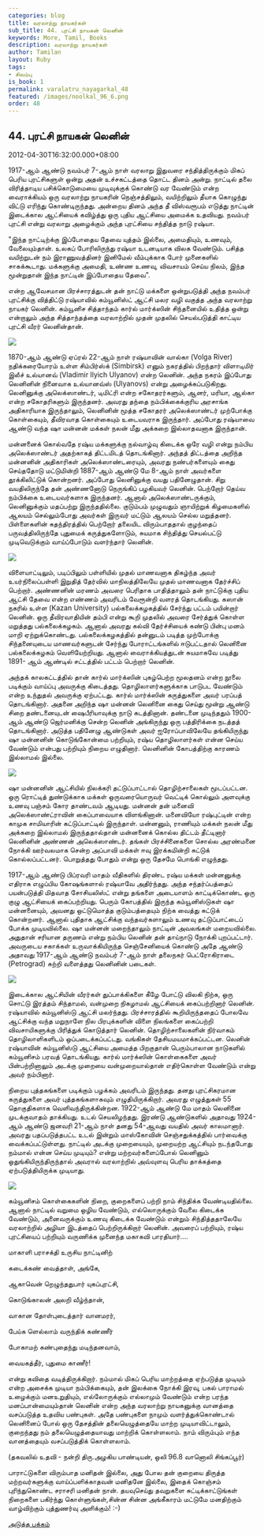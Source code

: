 ```yaml
---
categories: blog
title: வரலாற்று நாயகர்கள்
sub_title: 44. புரட்சி நாயகன் லெனின்
keywords: More, Tamil, Books
description: வரலாற்று நாயகர்கள்
author: Tamilan
layout: Ruby
tags:
- சிலம்பு
is_book: 1
permalink: varalatru_nayagarkal_48
featured: /images/noolkal_96_6.png
order: 48
---
```



## 44. புரட்சி நாயகன் லெனின்

2012-04-30T16:32:00.000+08:00

1917-ஆம் ஆண்டு நவம்பர் 7-ஆம் நாள் வரலாறு இதுவரை சந்தித்திருக்கும் மிகப் பெரிய புரட்சிகளுள் ஒன்று அதன் உச்சகட்டத்தை தொட்ட தினம் அன்று. நாட்டில் தலை விரித்தாடிய பசிக்கொடுமையை முடிவுக்குக் கொண்டு வர வேண்டும் என்ற வைராக்கியம் ஒரு வரலாற்று நாயகரின் நெஞ்சத்திலும், வயிற்றிலும் தீயாக கொழுந்து விட்டு எரிந்து கொண்டிருந்தது. அன்றைய தினம் அந்த தீ விஸ்வரூபம் எடுத்து நாட்டின் இடைக்கால ஆட்சியைக் கவிழ்த்து ஒரு புதிய ஆட்சியை அமைக்க உதவியது. நவம்பர் புரட்சி என்று வரலாறு அழைக்கும் அந்த புரட்சியை சந்தித்த நாடு ரஷ்யா.

"இந்த நாட்டிற்க்கு இப்போதைய தேவை யுத்தம் இல்லை, அமைதியும், உணவும், வேலையும்தான். உலகப் போரிலிருந்து ரஷ்யா உடனடியாக விலக வேண்டும். பசித்த வயிற்றுடன் நம் இராணுவத்தினர் இனிமேல் வீம்புக்காக போர் முனைகளில் சாகக்கூடாது. மக்களுக்கு அமைதி, உண்ண உணவு, விவசாயம் செய்ய நிலம், இந்த மூன்றுதான் இந்த நாட்டின் இப்போதைய தேவை".

என்ற ஆவேசமான பிரச்சாரத்துடன் தன் நாட்டு மக்களை ஒன்றுபடுத்தி அந்த நவம்பர் புரட்சிக்கு வித்திட்டு ரஷ்யாவில் கம்யூனிஸ்ட் ஆட்சி மலர வழி வகுத்த அந்த வரலாற்று நாயகர் லெனின். கம்யூனிச சித்தாந்தம் கார்ல் மார்க்ஸின் சிந்தனையில் உதித்த ஒன்று என்றாலும் அந்த சித்தாந்தத்தை வரலாற்றில் முதன் முதலில் செயல்படுத்தி காட்டிய புரட்சி வீரர் லெனின்தான்.

![](http://3.bp.blogspot.com/-PgHHjYyp_0Q/T36Ek0E3FTI/AAAAAAAABYw/BQqlrmHJSjc/s320/lenin.jpg)

1870-ஆம் ஆண்டு ஏப்ரல் 22-ஆம் நாள் ரஷ்யாவின் வால்கா (Volga River) நதிக்கரையோரம் உள்ள சிம்பிர்ஸ்க் (Simbirsk) எனும் நகரத்தில் பிறந்தார் விளாடிமிர் இலீச் உல்யானவ் (Vladimir Ilyich Ulyanov) என்ற லெனின். அந்த நகரம் இப்போது லெனினின் நினைவாக உல்யானவ்ஸ் (Ulyanovs) என்று அழைக்கப்படுகிறது. லெனினுக்கு அலெக்ஸாண்டர், டிமிட்ரி என்ற சகோதரர்களும், ஆனர், மரியா, ஆல்கா என்ற சகோதரிகளும் இருந்தனர். அவரது தந்தை நம்பிக்கைக்குரிய அரசாங்க அதிகாரியாக இருந்தாலும், லெனினின் மூத்த சகோதரர் அலெக்ஸாண்டர் முற்போக்கு கொள்கையும், தீவிரவாத கொள்கையும் உடையவராக இருந்தார். அப்போது ரஷ்யாவை ஆண்டு வந்த ஷா மன்னன் மக்கள் நலன் மீது அக்கறை இல்லாதவனாக இருந்தான்.

மன்னனைக் கொல்வதே ரஷ்ய மக்களுக்கு நல்வாழ்வு கிடைக்க ஒரே வழி என்று நம்பிய அலெக்ஸாண்டர் அதற்காகத் திட்டமிடத் தொடங்கினார். அந்தத் திட்டத்தை அறிந்த மன்னனின் அதிகாரிகள் அலெக்ஸாண்டரையும், அவரது நண்பர்களையும் கைது செய்ததோடு மட்டுமின்றி 1887-ஆம் ஆண்டு மே 8-ஆம் நாள் அவர்களை தூக்கிலிட்டுக் கொன்றனர். அப்போது லெனினுக்கு வயது பதினேழுதான். சிறு வயதிலிருந்தே தன் அண்ணனோடு நெருங்கிப் பழகியவர் லெனின். பெற்றோர் தெய்வ நம்பிக்கை உடையவர்களாக இருந்தனர். ஆனால் அலெக்ஸாண்டருக்கும், லெனினுக்கும் மதப்பற்று இருந்ததில்லை. குடும்பம் முழுவதும் ஞாயிற்றுக் கிழமைகளில் ஆலயம் செல்லும்போது அவர்கள் இருவர் மட்டும் ஆலயம் செல்ல மறுத்தனர். பிள்ளைகளின் சுதந்திரத்தில் பெற்றோர் தலையிட விரும்பாததால் குழந்தைப் பருவத்திலிருந்தே புதுமைக் கருத்துகளோடும், சுயமாக சிந்தித்து செயல்பட்டு முடிவெடுக்கும் வாய்ப்போடும் வளர்ந்தார் லெனின்.

![](http://1.bp.blogspot.com/-7RivDveOP-g/T36H5XcdF1I/AAAAAAAABZw/k7QoETh3iKE/s1600/vladimir_lenin.jpg)

விளையாட்டிலும், படிப்பிலும் பள்ளியில் முதல் மாணவனாக திகழ்ந்த அவர் உயர்நிலைப்பள்ளி இறுதித் தேர்வில் மாநிலத்திலேயே முதல் மாணவனாக தேர்ச்சிப் பெற்றார். அண்ணனின் மரணம் அவரை பெரிதாக பாதித்தாலும் தன் நாட்டுக்கு புதிய ஆட்சி தேவை என்ற எண்ணம் அவரிடம் வேரூன்றி வளரத் தொடங்கியது. கஸான் நகரில் உள்ள (Kazan University) பல்கலைக்கழகத்தில் சேர்ந்து பட்டம் பயின்றார் லெனின். ஒரு தீவிரவாதியின் தம்பி என்று கூறி முதலில் அவரை சேர்த்துக் கொள்ள மறுத்தது பல்கலைக்கழகம். ஆனால் அவரது கல்வி தேர்ச்சியைக் கண்டு பின்பு மனம் மாறி ஏற்றுக்கொண்டது. பல்கலைக்கழகத்தில் தன்னுடம் படித்த முற்போக்கு சிந்தனையுடைய மாணவர்களுடன் சேர்ந்து போராட்டங்களில் ஈடுபட்டதால் லெனினை பல்கலைக்கழகம் வெளியேற்றியது. ஆனால் வைராக்கியத்துடன் சுயமாகவே படித்து 1891- ஆம் ஆண்டில் சட்டத்தில் பட்டம் பெற்றார் லெனின்.

அந்தக் காலகட்டத்தில் தான் கார்ல் மார்க்ஸின் புகழ்பெற்ற மூலதனம் என்ற நூலை படிக்கும் வாய்ப்பு அவருக்கு கிடைத்தது. தொழிலாளர்களுக்காக பாடுபட வேண்டும் என்ற உந்துதல் அவருக்கு ஏற்பட்டது. கார்ல் மார்க்ஸின் கருத்துகளை அவர் பரப்பத் தொடங்கினார். அதனை அறிந்த ஷா மன்னன் லெனினை கைது செய்து மூன்று ஆண்டு சிறை தண்டனையுடன் ஷைபீரியாவுக்கு நாடு கடத்தினான். தண்டனை முடிந்ததும் 1900-ஆம் ஆண்டு ஜெர்மனிக்கு சென்ற லெனின் அங்கிருந்து ஒரு பத்திரிக்கை நடத்தத் தொடங்கினார். அடுத்த பதினேழு ஆண்டுகள் அவர் ஐரோப்பாவிலேயே தங்கியிருந்து ஷா மன்னனின் கொடுங்கோன்மை பற்றியும், ரஷ்ய தொழிலாளர்கள் என்ன செய்ய வேண்டும் என்பது பற்றியும் நிறைய எழுதினார். லெனினின் கோபத்திற்கு காரணம் இல்லாமல் இல்லை.

![](http://3.bp.blogspot.com/-155Xyk0XT8g/T36HPoUQ9xI/AAAAAAAABZo/HvSQEgm6tZc/s320/leninpravda%5B1%5D.jpg)

ஷா மன்னனின் ஆட்சியில் நிலக்கரி தட்டுப்பாட்டால் தொழிற்சாலைகள் மூடப்பட்டன. ஒரு ரொட்டித் துண்டுக்காக மக்கள் ஒருவரையொருவர் வெட்டிக் கொல்லும் அளவுக்கு உணவு பஞ்சம் கோர தாண்டவம் ஆடியது. மன்னன் தன் மனைவி அலெக்ஸாண்ட்ராவின் கைப்பாவையாக விளங்கினான். மனைவியோ ரஷ்புட்டின் என்ற காமுக சாமியாரின் கட்டுப்பாட்டில் இருந்தாள். மன்னனும், ராணியும் மக்கள் நலன் மீது அக்கறை இல்லாமல் இருந்ததால்தான் மன்னனைக் கொல்ல திட்டம் தீட்டினார் லெனினின் அண்ணன் அலெக்ஸாண்டர். தங்கள் பிரச்சினைகளை சொல்ல அரண்மனை நோக்கி ஊர்வலமாக சென்ற அப்பாவி மக்கள் ஈவு இரக்கமின்றி சுட்டுக் கொல்லப்பட்டனர். பொறுத்தது போதும் என்று ஒரு தேசமே பொங்கி எழுந்தது.

1917-ஆம் ஆண்டு பிப்ரவரி மாதம் வீதிகளில் திரண்ட ரஷ்ய மக்கள் மன்னனுக்கு எதிராக எழுப்பிய கோஷங்களால் ரஷ்யாவே அதிர்ந்தது. அந்த சந்தர்ப்பத்தைப் பயன்படுத்தி மிதவாத சோசியலிஸ்ட் என்று தங்களை அடையாளம் காட்டிக்கொண்ட ஒரு குழு ஆட்சியைக் கைப்பற்றியது. பெரும் கோபத்தில் இருந்த கம்யூனிஸ்டுகள் ஷா மன்னனையும், அவனது ஒட்டுமொத்த குடும்பத்தையும் நிற்க வைத்து சுட்டுக் கொன்றனர். ஆனால் புதிதாக ஆட்சிக்கு வந்தவர்களாலும் உணவு தட்டுப்பாட்டைப் போக்க முடியவில்லை. ஷா மன்னன் மறைந்தாலும் நாட்டின் அவலங்கள் மறையவில்லை. அதுதான் சரியான தருணம் என்று நம்பிய லெனின் தன் தாய்நாடு நோக்கி புறப்பட்டார். அவருடைய சகாக்கள் உருவாக்கியிருந்த செஞ்சேனியைக் கொண்டு அதே ஆண்டு அதாவது 1917-ஆம் ஆண்டு நவம்பர் 7-ஆம் நாள் தலைநகர் பெட்ரோகிராடை (Petrograd) சுற்றி வளைத்தது லெனினின் படைகள்.

![](http://2.bp.blogspot.com/-sQEJH0UN3tk/T36HDpA_uwI/AAAAAAAABZg/luIIWTXO-s0/s320/110.jpg)

இடைக்கால ஆட்சியின் வீரர்கள் துப்பாக்கிகளை கீழே போட்டு விலகி நிற்க, ஒரு சொட்டு இரத்தம் சிந்தாமல், வன்முறை நிகழாமல் ஆட்சியைக் கைப்பற்றினார் லெனின். ரஷ்யாவில் கம்யூனிஸ்டு ஆட்சி மலர்ந்தது. பிரச்சாரத்தில் கூறியிருந்ததைப் போலவே ஆட்சிக்கு வந்த மறுநாளே நில பிரபுக்களின் விளை நிலங்களை கைப்பற்றி விவசாயிகளுக்கு பிரித்துக் கொடுத்தார் லெனின். தொழிற்சாலைகளின் நிர்வாகம் தொழிலாளிகளிடம் ஒப்படைக்கப்பட்டது. வங்கிகள் தேசியமயமாக்கப்பட்டன. லெனின் ரஷ்யாவின் கம்யூனிஸ்டு ஆட்சியை அமைத்த பிறகுதான் பெரும்பாலான நாடுகளில் கம்யூனிசம் பரவத் தொடங்கியது. கார்ல் மார்க்ஸின் கொள்கைகளை அவர் பின்பற்றினாலும் அடக்கு முறையை வன்முறையால்தான் எதிர்கொள்ள வேண்டும் என்று அவர் நம்பினார்.

நிறைய புத்தகங்களை படிக்கும் பழக்கம் அவரிடம் இருந்தது. தனது புரட்சிகரமான கருத்துகளை அவர் புத்தகங்களாகவும் எழுதியிருக்கிறார். அவரது எழுத்துகள் 55 தொகுதிகளாக வெளிவந்திருக்கின்றன. 1922-ஆம் ஆண்டு மே மாதம் லெனினை முடக்குவாதம் தாக்கியது. உடல் செயலிழந்தது. இரண்டு ஆண்டுகளில் அதாவது 1924-ஆம் ஆண்டு ஜனவரி 21-ஆம் நாள் தனது 54-ஆவது வயதில் அவர் காலமானார். அவரது பதப்படுத்தபட்ட உடல் இன்றும் மாஸ்கோவின் செஞ்சதுக்கத்தில் பார்வைக்கு வைக்கப்பட்டுள்ளது. நாட்டில் அடக்கு முறையையும், முறையற்ற ஆட்சியும் நடந்தபோது நம்மால் என்ன செய்ய முடியும்? என்று மற்றவர்களைப்போல் லெனினும் ஒதுங்கியிருந்திருந்தால் அவரால் வரலாற்றில் அவ்வுளவு பெரிய தாக்கத்தை ஏற்படுத்தியிருக்க முடியாது.

![](http://2.bp.blogspot.com/-Op7NomkZxBs/T36Gpa3shiI/AAAAAAAABZY/i2Dp7lN-zxs/s320/index.png)

கம்யூனிசம் கொள்கைகளின் நிறை, குறைகளைப் பற்றி நாம் சிந்திக்க வேண்டியதில்லை. ஆனால் நாட்டில் வறுமை ஒழிய வேண்டும், எல்லொருக்கும் வேலை கிடைக்க வேண்டும், அனைவருக்கும் உணவு கிடைக்க வேண்டும் என்றும் சிந்தித்ததாலேயே வரலாற்றில் அழியா இடத்தைப் பெற்றிருக்கிறார் லெனின். அவரைப் பற்றியும், ரஷ்ய புரட்சியைப் பற்றியும் வருணிக்க முனைந்த மகாகவி பாரதியார்....

மாகாளி பராசக்தி உருசிய நாட்டினிற்

கடைக்கண் வைத்தாள், அங்கே,

ஆகாவென் றெழுந்ததுபார் யுகப்புரட்சி,

கொடுங்காலன் அலறி வீழ்ந்தான்,

வாகான தோள்புடைத்தார் வானமரர்,

பேய்க ளெல்லாம் வருந்திக் கண்ணீர்

போகாமற் கண்புதைந்து மடிந்தனவாம்,

வையகத்தீர், புதுமை காணீர்!

என்று கவிதை வடித்திருக்கிறார். நம்மால் மிகப் பெரிய மாற்றத்தை ஏற்படுத்த முடியும் என்ற அசைக்க முடியா நம்பிக்கையும், தன் இலக்கை நோக்கி இரவு, பகல் பாராமல் உழைக்கும் மனஉறுதியும், எல்லோருக்கும் எல்லாமும் வேண்டும் என்ற பரந்த மனப்பான்மையும்தான் லெனின் என்ற அந்த வரலாற்று நாயகனுக்கு வானத்தை வசப்படுத்த உதவிய பண்புகள். அதே பண்புகளை நாமும் வளர்த்துக்கொண்டால் லெனினைப் போல் ஒரு தேசத்தின் தலையெழுத்தையே மாற்ற முடியாவிட்டாலும், குறைந்தது நம் தலையெழுத்தையாவது மாற்றிக் கொள்ளலாம். நாம் விரும்பும் எந்த வானத்தையும் வசப்படுத்திக் கொள்ளலாம்.

(தகவலில் உதவி - நன்றி திரு.அழகிய பாண்டியன், ஒலி 96.8 வானொலி சிங்கப்பூர்)

பாராட்டுகளை விரும்பாத மனிதன் இல்லை, அது போல தன் குறையை திருத்த மற்றவர்களுக்கு வாய்ப்பளிக்காதவன் மனிதனே இல்லை, இதைக் கொஞ்சம் புரிந்துகொண்ட சராசரி மனிதன் நான். தயவுசெய்து தவறுகளை சுட்டிக்காட்டுங்கள் நிறைகளை பகிர்ந்து கொள்ளுங்கள்,சின்ன சின்ன அங்கீகாரம் மட்டுமே மனதிற்கும் வாழ்விற்கும் புத்துணர்வு அளிக்கும்! :-)

[அடுத்த பக்கம்](varalatru_nayagarkal_49)